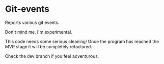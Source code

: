 Git-events
=============

Reports various git events.

Don't mind me, I'm experimental.

This code needs some serious cleaning! Once the program has reached the MVP stage it will be completely refactored.

Check the dev branch if you feel adventurous.
